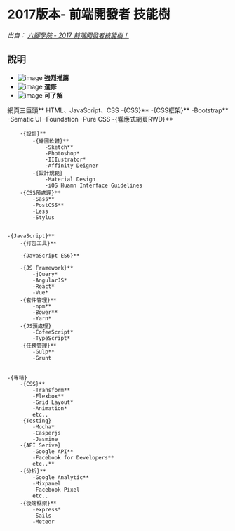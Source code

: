 # 2017版本- 前端開發者 技能樹  

*出自： [六腳學院 - 2017 前端開發者技能樹！](http://www.hexschool.com/2017/06/12/2017-06-12-skill_tree/)*

## 說明

* ![image](https://github.com/SparkAn/about-me/AboutMe-image/chevron-HIGH.png) **強烈推薦**
* ![image](https://github.com/SparkAn/about-me/AboutMe-image/chevron-MEDIUM.png) **選修**
* ![image](https://github.com/SparkAn/about-me/AboutMe-image/chevron-LOW.png) **可了解**


網頁三巨頭**
HTML、JavaScript、CSS
	-{CSS}**
		-{CSS框架}**
			-Bootstrap**
			-Sematic UI
			-Foundation
			-Pure CSS
		-{響應式網頁RWD}**
		
		-{設計}**
			-{繪圖軟體}**
				-Sketch**
				-Photoshop*
				-IIIustrator*
				-Affinity Deigner
			-{設計規範}
				-Material Design
				-iOS Huamn Interface Guidelines
		-{CSS預處理}**
			-Sass**
			-PostCSS**
			-Less
			-Stylus	

			
	-{JavaScript}**
		-{打包工具}**
		
		-{JavaScript ES6}**
		
		-{JS Framework}**
			-jQuery*
			-AngularJS*
			-React*
			-Vue*			
		-{套件管理}**
			-npm**
			-Bower**
			-Yarn*			
		-{JS預處理}
			-CofeeScript*
			-TypeScript*
		-{任務管理}**
			-Gulp**
			-Grunt
			
			
	-{專精}
		-{CSS}**
			-Transform**
			-Flexbox**
			-Grid Layout*
			-Animation*
			etc..
		-{Testing}
			-Mocha*
			-Casperjs
			-Jasmine
		-{API Serive}
			-Google API**
			-Facebook for Developers**
			etc..**
		-{分析}**
			-Google Analytic**
			-Mixpanel
			-Facebook Pixel
			etc..
		-{後端框架}**
			-express*
			-Sails
			-Meteor
